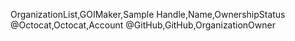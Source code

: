 OrganizationList,GOIMaker,Sample
Handle,Name,OwnershipStatus
@Octocat,Octocat,Account
@GitHub,GitHub,OrganizationOwner
